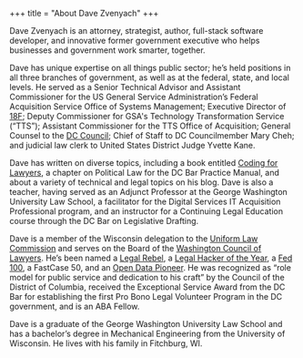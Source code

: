 +++
title = "About Dave Zvenyach"
+++

Dave Zvenyach is an attorney, strategist, author, full-stack software developer, and innovative former government executive who helps businesses and government work smarter, together.

Dave has unique expertise on all things public sector; he’s held positions in all three branches of government, as well as at the federal, state, and local levels. He served as a Senior Technical Advisor and Assistant Commissioner for the US General Service Administration’s Federal Acquisition Service Office of Systems Management; Executive Director of [18F](https://18f.gsa.gov); Deputy Commissioner for GSA's Technology Transformation Service (“TTS”); Assistant Commissioner for the TTS Office of Acquisition; General Counsel to the [DC Council](https://dccouncil.us); Chief of Staff to DC Councilmember Mary Cheh; and judicial law clerk to United States District Judge Yvette Kane.

Dave has written on diverse topics, including a book entitled [Coding for Lawyers](https://codingforlawyers.com), a chapter on Political Law for the DC Bar Practice Manual, and about a variety of technical and legal topics on his blog. Dave is also a teacher, having served as an Adjunct Professor at the George Washington University Law School, a facilitator for the Digital Services IT Acquisition Professional program, and an instructor for a Continuing Legal Education course through the DC Bar on Legislative Drafting.

Dave is a member of the Wisconsin delegation to the [Uniform Law Commission](https://uniformlaws.org) and serves on the Board of the [Washington Council of Lawyers](https://wclawyers.org). He’s been named a [Legal Rebel](http://www.abajournal.com/legalrebels/article/v_david_zvenyach_profile/), a [Legal Hacker of the Year](http://dclegalhackers.org/blog/2015/01/06/the2014lehackiewinners.html), a [Fed 100](https://fcw.com/articles/2017/03/30/fed100-zvenyach-david.aspx), a FastCase 50, and an [Open Data Pioneer](https://usopendata.org/2014/12/17/zvenyach/). He was recognized as “role model for public service and dedication to his craft” by the Council of the District of Columbia, received the Exceptional Service Award from the DC Bar for establishing the first Pro Bono Legal Volunteer Program in the DC government, and is an ABA Fellow.

Dave is a graduate of the George Washington University Law School and has a bachelor’s degree in Mechanical Engineering from the University of Wisconsin. He lives with his family in Fitchburg, WI.
